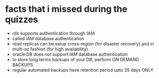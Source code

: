 # facts that i missed during the quizzes

- rds supports authentication through IAM
- called IAM database authentication
- read replicas can be setup cross-region (for disaster recovery) and in multi-az fashion (for high availability)
- oracle DB does not support IAM database authentication
- to store long terms backups of your DB, perform ON DEMAND BACKUPS
- regular automated backups have retention period upto 35 days ONLY